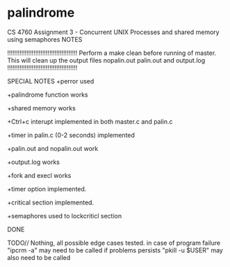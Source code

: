 # palindrome
CS 4760 Assignment 3 -
Concurrent UNIX Processes and shared memory
using semaphores
NOTES

!!!!!!!!!!!!!!!!!!!!!!!!!!!!!!!!!!!!!!!!
Perform a make clean before running of master. 
This will clean up the output files nopalin.out palin.out and output.log
!!!!!!!!!!!!!!!!!!!!!!!!!!!!!!!!!!!!!!!!


SPECIAL NOTES
+perror used

+palindrome function works

+shared memory works

+Ctrl+c interupt implemented in both master.c and palin.c

+timer in palin.c (0-2 seconds) implemented

+palin.out and nopalin.out work

+output.log works

+fork and execl works

+timer option implemented.

+critical section implemented.

+semaphores used to lockcriticl section

DONE


TODO//
Nothing, all possible edge cases tested. 
in case of program failure "ipcrm -a" may need to be called
if problems persists "pkill -u $USER" may also need to be called




